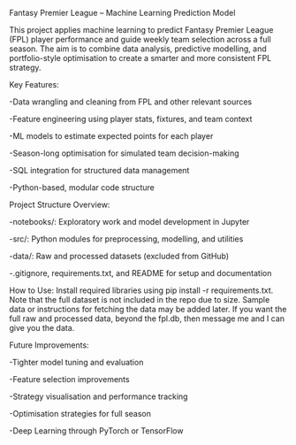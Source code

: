 Fantasy Premier League – Machine Learning Prediction Model

This project applies machine learning to predict Fantasy Premier League (FPL) player performance and guide weekly team selection across a full season.
The aim is to combine data analysis, predictive modelling, and portfolio-style optimisation to create a smarter and more consistent FPL strategy.

Key Features:

-Data wrangling and cleaning from FPL and other relevant sources

-Feature engineering using player stats, fixtures, and team context

-ML models to estimate expected points for each player

-Season-long optimisation for simulated team decision-making

-SQL integration for structured data management

-Python-based, modular code structure

Project Structure Overview:

-notebooks/: Exploratory work and model development in Jupyter

-src/: Python modules for preprocessing, modelling, and utilities

-data/: Raw and processed datasets (excluded from GitHub)

-.gitignore, requirements.txt, and README for setup and documentation

How to Use:
Install required libraries using pip install -r requirements.txt. Note that the full dataset is not included in the repo due to size. Sample data or instructions for fetching the data may be added later.
If you want the full raw and processed data, beyond the fpl.db, then message me and I can give you the data.

Future Improvements:

-Tighter model tuning and evaluation

-Feature selection improvements

-Strategy visualisation and performance tracking

-Optimisation strategies for full season

-Deep Learning through PyTorch or TensorFlow
